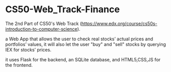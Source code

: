 # CS50-Web_Track-Finance

The 2nd Part of CS50's Web Track (https://www.edx.org/course/cs50s-introduction-to-computer-science).

a Web App that allows the user to check real stocks’ actual prices and portfolios’ values,
 it will also let the user "buy" and "sell" stocks by querying IEX for stocks’ prices. 

it uses Flask for the backend, an SQLite database, and HTML5,CSS,JS for the frontend. 
